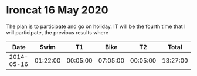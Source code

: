 


# Ironcat 16 May 2020

The plan is to participate and go on holiday. IT will be the fourth time that I will participate, the previous results where

| Date     | Swim   | T1     | Bike   | T2     | Total  |
|----------|--------|--------|--------|--------|--------|
|2014-05-16|01:22:00|00:05:00|07:05:00|00:05:00|13:27:00|
